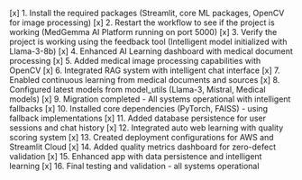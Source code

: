 [x] 1. Install the required packages (Streamlit, core ML packages, OpenCV for image processing)
[x] 2. Restart the workflow to see if the project is working (MedGemma AI Platform running on port 5000)
[x] 3. Verify the project is working using the feedback tool (Intelligent model initialized with Llama-3-8b)
[x] 4. Enhanced AI Learning dashboard with medical document processing
[x] 5. Added medical image processing capabilities with OpenCV
[x] 6. Integrated RAG system with intelligent chat interface
[x] 7. Enabled continuous learning from medical documents and sources
[x] 8. Configured latest models from model_utils (Llama-3, Mistral, Medical models)
[x] 9. Migration completed - All systems operational with intelligent fallbacks
[x] 10. Installed core dependencies (PyTorch, FAISS) - using fallback implementations
[x] 11. Added database persistence for user sessions and chat history
[x] 12. Integrated auto web learning with quality scoring system
[x] 13. Created deployment configurations for AWS and Streamlit Cloud
[x] 14. Added quality metrics dashboard for zero-defect validation
[x] 15. Enhanced app with data persistence and intelligent learning
[x] 16. Final testing and validation - all systems operational